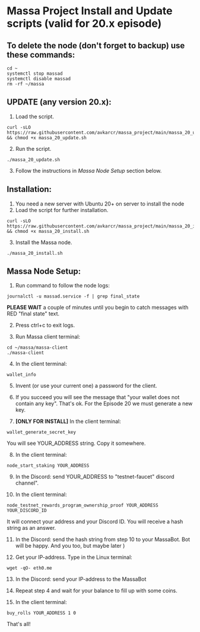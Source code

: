# Massa Project Install and Update scripts (valid for 20.x episode)
## To delete the node (don't forget to backup) use these commands:
```
cd ~
systemctl stop massad
systemctl disable massad
rm -rf ~/massa
```
## UPDATE (any version 20.x):
1. Load the script.
```
curl -sLO https://raw.githubusercontent.com/avkarcr/massa_project/main/massa_20_update.sh && chmod +x massa_20_update.sh
```
2. Run the script.
```
./massa_20_update.sh
```
3. Follow the instructions in *Massa Node Setup* section below.
## Installation:
1. You need a new server with Ubuntu 20+ on server to install the node
2. Load the script for further installation.
```
curl -sLO https://raw.githubusercontent.com/avkarcr/massa_project/main/massa_20_install.sh && chmod +x massa_20_install.sh
```
3. Install the Massa node.
```
./massa_20_install.sh
```
## Massa Node Setup:
1. Run command to follow the node logs:
```
journalctl -u massad.service -f | grep final_state
```
**PLEASE WAIT** a couple of minutes until you begin to catch messages with RED "final state" text.

2. Press ctrl+c to exit logs.

3. Run Massa client terminal:
```
cd ~/massa/massa-client
./massa-client
```
4. In the client terminal:
```
wallet_info
```
5. Invent (or use your current one) a password for the client.

6. If you succeed you will see the message that "your wallet does not contain any key".
That's ok. For the Episode 20 we must generate a new key.

7. **[ONLY FOR INSTALL]** In the client terminal:
```
wallet_generate_secret_key
```
You will see YOUR_ADDRESS string. Copy it somewhere.

8. In the client terminal:
```
node_start_staking YOUR_ADDRESS
```
9. In the Discord: send YOUR_ADDRESS to "testnet-faucet" discord channel".

10. In the client terminal:
```
node_testnet_rewards_program_ownership_proof YOUR_ADDRESS YOUR_DISCORD_ID
```
It will connect your address and your Discord ID. You will receive a hash string as an answer.

11. In the Discord: send the hash string from step 10 to your MassaBot. Bot will be happy. And you too, but maybe later )

12. Get your IP-address. Type in the Linux terminal:
```
wget -qO- eth0.me
```
13. In the Discord: send your IP-address to the MassaBot

14. Repeat step 4 and wait for your balance to fill up with some coins.

15. In the client terminal:
```
buy_rolls YOUR_ADDRESS 1 0
```

That's all!
